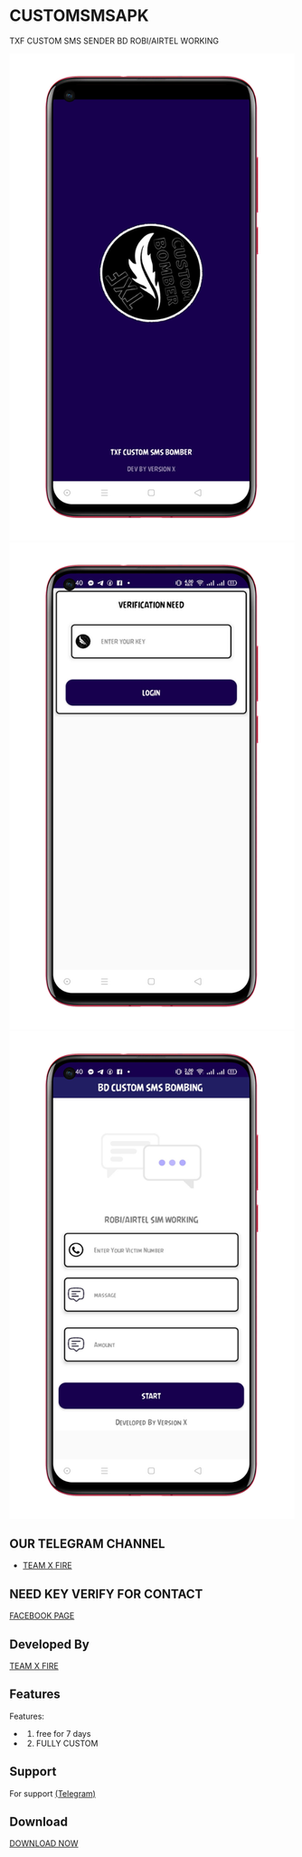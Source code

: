 # CUSTOMSMSAPK

  TXF CUSTOM SMS SENDER BD ROBI/AIRTEL WORKING
   
 ![Logo](1685785326411_100.PNG)
 ![Logo](1685785316629_100.PNG)
 ![Logo](1685785451698_100.PNG) 

 
  

  

  

 ## OUR TELEGRAM CHANNEL

  

 - [TEAM X FIRE](https://t.me/TXF2022) 

## NEED KEY VERIFY FOR CONTACT 
 <a href="https://www.facebook.com/team.x.fire.official">FACEBOOK PAGE</a> 

  
  

  

 ## Developed By

  

  

 <a href="https://www.facebook.com/team.x.fire.official">TEAM X FIRE</a> 

  

  

 ## Features 

  

  

  

 Features:  

 - 1)  free for 7 days

 - 2) FULLY CUSTOM


  

  

  

  

 ## Support 

  

 For support <a href="https://t.me/v3rsionx">(Telegram)</a>

  

  

 ## Download  

 <a href="(https://github.com/teamxfire/CUSTOMSMSAPK/raw/main/TXF%20CUSTOM%20BOMBER_.apk)">DOWNLOAD NOW</a> 

 


